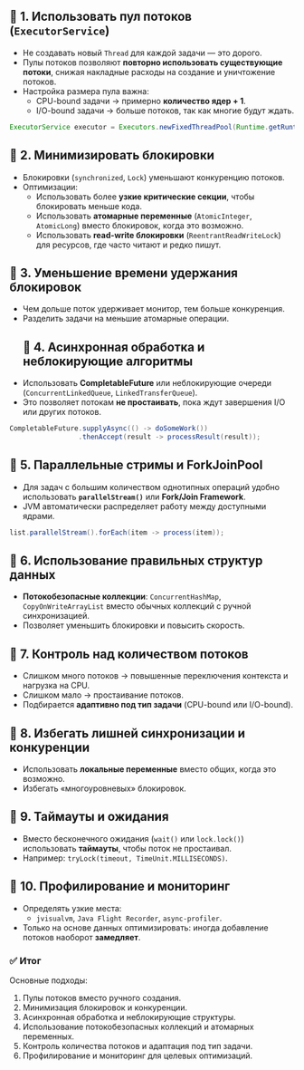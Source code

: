 ## 🔹 1. Использовать пул потоков (`ExecutorService`)
- Не создавать новый `Thread` для каждой задачи — это дорого.
- Пулы потоков позволяют **повторно использовать существующие потоки**, снижая накладные расходы на создание и уничтожение потоков.
- Настройка размера пула важна:
    - CPU-bound задачи → примерно **количество ядер + 1**.
    - I/O-bound задачи → больше потоков, так как многие будут ждать.
```java
ExecutorService executor = Executors.newFixedThreadPool(Runtime.getRuntime().availableProcessors());
```
## 🔹 2. Минимизировать блокировки
- Блокировки (`synchronized`, `Lock`) уменьшают конкуренцию потоков.
- Оптимизации:
    - Использовать более **узкие критические секции**, чтобы блокировать меньше кода.
    - Использовать **атомарные переменные** (`AtomicInteger`, `AtomicLong`) вместо блокировок, когда это возможно.
    - Использовать **read-write блокировки** (`ReentrantReadWriteLock`) для ресурсов, где часто читают и редко пишут.
## 🔹 3. Уменьшение времени удержания блокировок
- Чем дольше поток удерживает монитор, тем больше конкуренция.
- Разделить задачи на меньшие атомарные операции.
  ## 🔹 4. Асинхронная обработка и неблокирующие алгоритмы
- Использовать **CompletableFuture** или неблокирующие очереди (`ConcurrentLinkedQueue`, `LinkedTransferQueue`).
- Это позволяет потокам **не простаивать**, пока ждут завершения I/O или других потоков.
```java
CompletableFuture.supplyAsync(() -> doSomeWork())
                 .thenAccept(result -> processResult(result));
```
## 🔹 5. Параллельные стримы и ForkJoinPool
- Для задач с большим количеством однотипных операций удобно использовать **`parallelStream()`** или **Fork/Join Framework**.
- JVM автоматически распределяет работу между доступными ядрами.
```java
list.parallelStream().forEach(item -> process(item));
```
## 🔹 6. Использование правильных структур данных
- **Потокобезопасные коллекции**: `ConcurrentHashMap`, `CopyOnWriteArrayList` вместо обычных коллекций с ручной синхронизацией.
- Позволяет уменьшить блокировки и повысить скорость.
## 🔹 7. Контроль над количеством потоков
- Слишком много потоков → повышенные переключения контекста и нагрузка на CPU.
- Слишком мало → простаивание потоков.
- Подбирается **адаптивно под тип задачи** (CPU-bound или I/O-bound).
## 🔹 8. Избегать лишней синхронизации и конкуренции
- Использовать **локальные переменные** вместо общих, когда это возможно.
- Избегать «многоуровневых» блокировок.
## 🔹 9. Таймауты и ожидания
- Вместо бесконечного ожидания (`wait()` или `lock.lock()`) использовать **таймауты**, чтобы поток не простаивал.
- Например: `tryLock(timeout, TimeUnit.MILLISECONDS)`.
## 🔹 10. Профилирование и мониторинг
- Определять узкие места:
    - `jvisualvm`, `Java Flight Recorder`, `async-profiler`.
- Только на основе данных оптимизировать: иногда добавление потоков наоборот **замедляет**.
### ✅ Итог
Основные подходы:
1. Пулы потоков вместо ручного создания.
2. Минимизация блокировок и конкуренции.
3. Асинхронная обработка и неблокирующие структуры.
4. Использование потокобезопасных коллекций и атомарных переменных.
5. Контроль количества потоков и адаптация под тип задачи.
6. Профилирование и мониторинг для целевых оптимизаций.